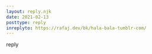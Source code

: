 ```yaml
---
layout: reply.njk
date: 2021-02-13
posttype: reply
inreplyto: https://rafaj.dev/bk/hala-bala-tumblr-com/
---
```

reply
